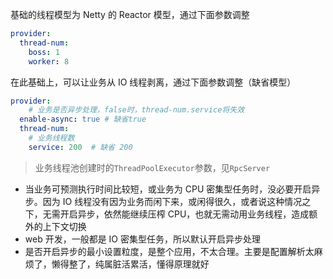 基础的线程模型为 Netty 的 Reactor 模型，通过下面参数调整

```yaml
provider:
  thread-num:
  	boss: 1
  	worker: 8
```

在此基础上，可以让业务从 IO 线程剥离，通过下面参数调整（缺省模型）

```yaml
provider:
	# 业务是否异步处理，false时，thread-num.service将失效
  enable-async: true # 缺省true
  thread-num:
  	# 业务线程数
    service: 200  # 缺省 200
```

> 业务线程池创建时的`ThreadPoolExecutor`参数，见`RpcServer`

* 当业务可预测执行时间比较短，或业务为 CPU 密集型任务时，没必要开启异步。因为 IO 线程没有因为业务而闲下来，或闲得很久，或者说这种情况之下，无需开启异步，依然能继续压榨 CPU，也就无需动用业务线程，造成额外的上下文切换
* web 开发，一般都是 IO 密集型任务，所以默认开启异步处理
* 是否开启异步的最小设置粒度，是整个应用，不太合理。主要是配置解析太麻烦了，懒得整了，纯属脏活累活，懂得原理就好